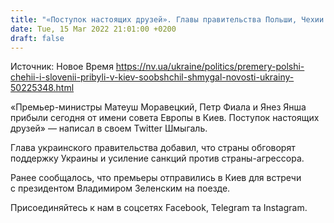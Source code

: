 ```yaml
---
title: "«Поступок настоящих друзей». Главы правительства Польши, Чехии и Словении прибыли в Киев — Шмыгаль"
date: Tue, 15 Mar 2022 21:01:00 +0200
draft: false
---
```

Источник: Новое Время https://nv.ua/ukraine/politics/premery-polshi-chehii-i-slovenii-pribyli-v-kiev-soobshchil-shmygal-novosti-ukrainy-50225348.html


«Премьер-министры Матеуш Моравецкий, Петр Фиала и Янез Янша прибыли сегодня от имени совета Европы в Киев. Поступок настоящих друзей» — написал в своем Twitter Шмыгаль. 

Глава украинского правительства добавил, что страны обговорят поддержку Украины и усиление санкций против страны-агрессора. 

Ранее сообщалось, что премьеры отправились в Киев для встречи с президентом Владимиром Зеленским на поезде.

Присоединяйтесь к нам в соцсетях Facebook, Telegram та Instagram.

